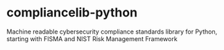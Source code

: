 # compliancelib-python
Machine readable cybersecurity compliance standards library for Python, starting with FISMA and NIST Risk Management Framework
